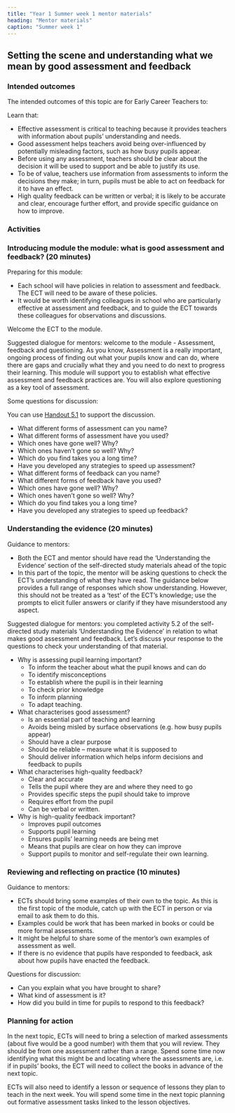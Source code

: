 ```yaml
---
title: "Year 1 Summer week 1 mentor materials"
heading: "Mentor materials"
caption: "Summer week 1"
---
```



## Setting the scene and understanding what we mean by good assessment and feedback

### Intended outcomes

The intended outcomes of this topic are for Early Career Teachers to:

Learn that:

- Effective assessment is critical to teaching because it provides teachers with information about pupils’ understanding and needs.
- Good assessment helps teachers avoid being over-influenced by potentially misleading factors, such as how busy pupils appear.
- Before using any assessment, teachers should be clear about the decision it will be used to support and be able to justify its use.
- To be of value, teachers use information from assessments to inform the decisions they make; in turn, pupils must be able to act on feedback for it to have an effect.
- High quality feedback can be written or verbal; it is likely to be accurate and clear, encourage further effort, and provide specific guidance on how to improve.                                                                                                                                                                                                                                                                                                                                                                                                                                                                                                                                                                                                                                                                                                                                                                                                                                                                                                                                                                                                                                                                                                                                                                                                                                                                                  

### Activities

### Introducing module the module: what is good assessment and feedback? (20 minutes)

Preparing for this module:

- Each school will have policies in relation to assessment and feedback. The ECT will need to be aware of these policies.
- It would be worth identifying colleagues in school who are particularly effective at assessment and feedback, and to guide the ECT towards these colleagues for observations and discussions.

Welcome the ECT to the module.

Suggested dialogue for mentors: welcome to the module - Assessment, feedback and questioning. As you know, Assessment is a really important, ongoing process of finding out what your pupils know and can do, where there are gaps and crucially what they and you need to do next to progress their learning. This module will support you to establish what effective assessment and feedback practices are. You will also explore questioning as a key tool of assessment. 

Some questions for discussion:

You can use [Handout 5.1](/assets/materials/edt-Block-5-mentor-handout-5.1.pdf) to support the discussion.

- What different forms of assessment can you name?
- What different forms of assessment have you used?
- Which ones have gone well? Why?
- Which ones haven’t gone so well? Why?
- Which do you find takes you a long time?
- Have you developed any strategies to speed up assessment?
- What different forms of feedback can you name?
- What different forms of feedback have you used?
- Which ones have gone well? Why?
- Which ones haven’t gone so well? Why?
- Which do you find takes you a long time?
- Have you developed any strategies to speed up feedback?
                                                                                                                                                                                                                                                                                                                                                                                                                                                                               
### Understanding the evidence (20 minutes)

Guidance to mentors:

- Both the ECT and mentor should have read the ‘Understanding the Evidence’ section of the self-directed study materials ahead of the topic
- In this part of the topic, the mentor will be asking questions to check the ECT’s understanding of what they have read. The guidance below provides a full range of responses which show understanding. However, this should not be treated as a ‘test’ of the ECT’s knowledge; use the prompts to elicit fuller answers or clarify if they have misunderstood any aspect.

Suggested dialogue for mentors: you completed activity 5.2 of the self-directed study materials ‘Understanding the Evidence’ in relation to what makes good assessment and feedback. Let’s discuss your response to the questions to check your understanding of that material.

- Why is assessing pupil learning important?
    - To inform the teacher about what the pupil knows and can do
    - To identify misconceptions
    - To establish where the pupil is in their learning
    - To check prior knowledge
    - To inform planning
    - To adapt teaching.
- What characterises good assessment?
    - Is an essential part of teaching and learning
    - Avoids being misled by surface observations (e.g. how busy pupils appear)
    - Should have a clear purpose
    - Should be reliable – measure what it is supposed to
    - Should deliver information which helps inform decisions and feedback to pupils
- What characterises high-quality feedback?
    - Clear and accurate
    - Tells the pupil where they are and where they need to go
    - Provides specific steps the pupil should take to improve
    - Requires effort from the pupil
    - Can be verbal or written.
- Why is high-quality feedback important?
    - Improves pupil outcomes
    - Supports pupil learning
    - Ensures pupils’ learning needs are being met
    - Means that pupils are clear on how they can improve
    - Support pupils to monitor and self-regulate their own learning.

### Reviewing and reflecting on practice (10 minutes)

Guidance to mentors:

- ECTs should bring some examples of their own to the topic. As this is the first topic of the module, catch up with the ECT in person or via email to ask them to do this.
- Examples could be work that has been marked in books or could be more formal assessments.
- It might be helpful to share some of the mentor’s own examples of assessment as well.
- If there is no evidence that pupils have responded to feedback, ask about how pupils have enacted the feedback.

Questions for discussion:

- Can you explain what you have brought to share?
- What kind of assessment is it?
- How did you build in time for pupils to respond to this feedback?                                                                                                                                                                                                                                                                                                                                                                                                                                                                                                                                                                                                                                                                                                                                                                                                                                                                                                                                                                                                                                                                                                                                                                                                                                                                                                                                                                                       

### Planning for action

In the next topic, ECTs will need to bring a selection of marked assessments (about five would be a good number) with them that you will review. They should be from one assessment rather than a range. Spend some time now identifying what this might be and locating where the assessments are, i.e. if in pupils’ books, the ECT will need to collect the books in advance of the next topic.

ECTs will also need to identify a lesson or sequence of lessons they plan to teach in the next week. You will spend some time in the next topic planning out formative assessment tasks linked to the lesson objectives.                                                                                                                                                                                                                                                                                                                                                                                                                                                                                                                                                                                                                                                                                                                                                                                                                                                                                                                                                                                                                                                                                                                                                                                                                                                                                                                                                                                                                                                                                                                

